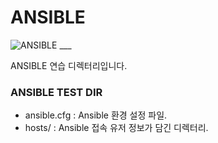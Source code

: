# **ANSIBLE**

<img alt="ANSIBLE" src ="https://img.shields.io/badge/Ansible-EE0000.svg?&style=for-the-badge&logo=Ansible&logoColor=white"/>
___

ANSIBLE 연습 디렉터리입니다.

### ANSIBLE TEST DIR
- ansible.cfg : Ansible 환경 설정 파일.
- hosts/ : Ansible 접속 유저 정보가 담긴 디렉터리.